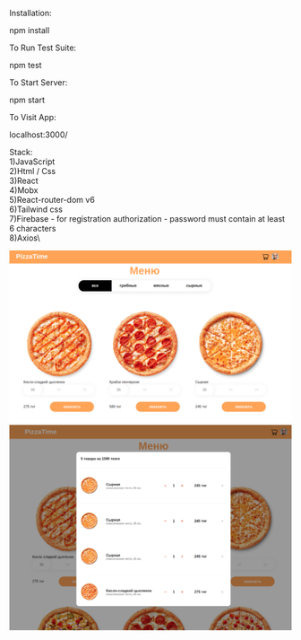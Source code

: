 Installation:

npm install

To Run Test Suite:

npm test

To Start Server:

npm start

To Visit App:

localhost:3000/ 

Stack:\
1)JavaScript\
2)Html / Css\
3)React\
4)Mobx\
5)React-router-dom v6\
6)Tailwind css\
7)Firebase - for registration authorization - password must contain at least 6 characters\
8)Axios\

![Иллюстрация к проекту](https://github.com/AkimbaevTimyr/OnlineFoodStore/raw/main/src/img/main.png)
![Иллюстрация к проекту](https://github.com/AkimbaevTimyr/OnlineFoodStore/raw/main/src/img/bsk.png)
